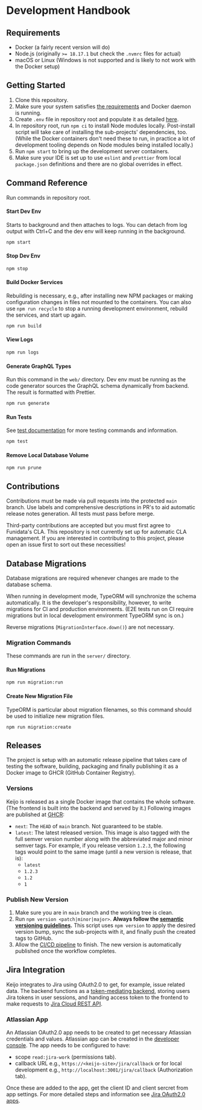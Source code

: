 # Development Handbook

## Requirements

- Docker (a fairly recent version will do)
- Node.js (originally `>= 18.17.1` but check the `.nvmrc` files for actual)
- macOS or Linux (Windows is not supported and is likely to not work with the Docker setup)

## Getting Started

1. Clone this repository.
2. Make sure your system satisfies [the requirements](#requirements) and Docker daemon is running.
3. Create `.env` file in repository root and populate it as detailed [here](./configuration.md).
4. In repository root, run `npm ci` to install Node modules locally. Post-install script will take care of installing the sub-projects' dependencies, too. (While the Docker containers don't need these to run, in practice a lot of development tooling depends on Node modules being installed locally.)
5. Run `npm start` to bring up the development server containers.
6. Make sure your IDE is set up to use `eslint` and `prettier` from local `package.json` definitions and there are no global overrides in effect.

## Command Reference

Run commands in repository root.

#### Start Dev Env

Starts to background and then attaches to logs. You can detach from log output with Ctrl+C and the dev env will keep running in the background.

```bash
npm start
```

#### Stop Dev Env

```bash
npm stop
```

#### Build Docker Services

Rebuilding is necessary, e.g., after installing new NPM packages or making configuration changes in files not mounted to the containers. You can also use `npm run recycle` to stop a running development environment, rebuild the services, and start up again.

```bash
npm run build
```

#### View Logs

```bash
npm run logs
```

#### Generate GraphQL Types

Run this command in the `web/` directory. Dev env must be running as the code generator sources the GraphQL schema dynamically from backend. The result is formatted with Prettier.

```bash
npm run generate
```

#### Run Tests

See [test documentation](./tests.md) for more testing commands and information.

```bash
npm test
```

#### Remove Local Database Volume

```
npm run prune
```

## Contributions

Contributions must be made via pull requests into the protected `main` branch. Use labels and comprehensive descriptions in PR's to aid automatic release notes generation. All tests must pass before merge.

Third-party contributions are accepted but you must first agree to Funidata's CLA. This repository is not currently set up for automatic CLA management. If you are interested in contributing to this project, please open an issue first to sort out these necessities!

## Database Migrations

Database migrations are required whenever changes are made to the database schema.

When running in development mode, TypeORM will synchronize the schema automatically. It is the developer's responsibility, however, to write migrations for CI and production environments. (E2E tests run on CI require migrations but in local development environment TypeORM sync is on.)

Reverse migrations (`MigrationInterface.down()`) are not necessary.

### Migration Commands

These commands are run in the `server/` directory.

#### Run Migrations

```bash
npm run migration:run
```

#### Create New Migration File

TypeORM is particular about migration filenames, so this command should be used to initialize new migration files.

```
npm run migration:create
```

## Releases

The project is setup with an automatic release pipeline that takes care of testing the software, building, packaging and finally publishing it as a Docker image to GHCR (GitHub Container Registry).

### Versions

Keijo is released as a single Docker image that contains the whole software. (The frontend is built into the backend and served by it.) Following images are published at [GHCR](https://github.com/funidata/keijo/pkgs/container/keijo):

- `next`: The `HEAD` of `main` branch. Not guaranteed to be stable.
- `latest`: The latest released version. This image is also tagged with the full semver version number along with the abbreviated major and minor semver tags. For example, if you release version `1.2.3`, the following tags would point to the same image (until a new version is release, that is):
  - `latest`
  - `1.2.3`
  - `1.2`
  - `1`

### Publish New Version

1. Make sure you are in `main` branch and the working tree is clean.
2. Run `npm version <patch|minor|major>`. **Always follow the [semantic versioning guidelines](https://semver.org/).** This script uses `npm version` to apply the desired version bump, sync the sub-projects with it, and finally push the created tags to GitHub.
3. Allow the [CI/CD pipeline](https://github.com/funidata/keijo/actions) to finish. The new version is automatically published once the workflow completes.

## Jira Integration

Keijo integrates to Jira using OAuth2.0 to get, for example, issue related data.
The backend functions as a [token-mediating backend](https://datatracker.ietf.org/doc/html/draft-ietf-oauth-browser-based-apps#name-token-mediating-backend), storing users Jira tokens in user sessions, and handing access token to the frontend to make
requests to [Jira Cloud REST API](https://developer.atlassian.com/cloud/jira/platform/rest/v2).

### Atlassian App

An Atlassian OAuth2.0 app needs to be created to get necessary Atlassian credentials and values.
Atlassian app can be created in the [developer console](https://developer.atlassian.com/console/myapps/).
The app needs to be configured to have:

- scope `read:jira-work` (permissions tab).
- callback URL e.g., `https://<keijo-site>/jira/callback` or for local development e.g., `http://localhost:3001/jira/callback` (Authorization tab).

Once these are added to the app, get the client ID and client sercret from app settings.
For more detailed steps and information see [Jira OAuth2.0 apps](https://developer.atlassian.com/cloud/jira/platform/oauth-2-3lo-apps/).
